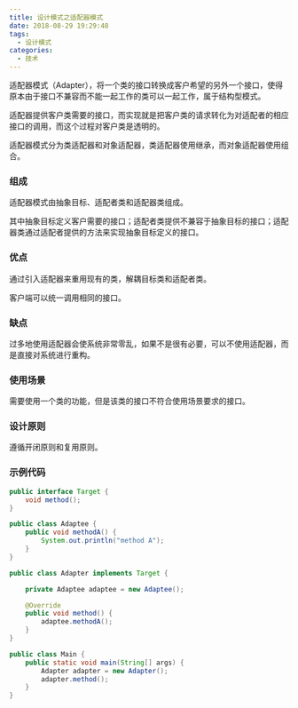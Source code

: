 ```yaml
---
title: 设计模式之适配器模式
date: 2018-08-29 19:29:48
tags:
  - 设计模式
categories:
  - 技术
---
```


适配器模式（Adapter），将一个类的接口转换成客户希望的另外一个接口，使得原本由于接口不兼容而不能一起工作的类可以一起工作，属于结构型模式。

适配器提供客户类需要的接口，而实现就是把客户类的请求转化为对适配者的相应接口的调用，而这个过程对客户类是透明的。

适配器模式分为类适配器和对象适配器，类适配器使用继承，而对象适配器使用组合。





<!-- more -->




### 组成

适配器模式由抽象目标、适配者类和适配器类组成。

其中抽象目标定义客户需要的接口；适配者类提供不兼容于抽象目标的接口；适配器类通过适配者提供的方法来实现抽象目标定义的接口。



### 优点

通过引入适配器来重用现有的类，解耦目标类和适配者类。

客户端可以统一调用相同的接口。



### 缺点

过多地使用适配器会使系统非常零乱，如果不是很有必要，可以不使用适配器，而是直接对系统进行重构。



### 使用场景

需要使用一个类的功能，但是该类的接口不符合使用场景要求的接口。



### 设计原则

遵循开闭原则和复用原则。



### 示例代码

```java
public interface Target {
    void method();
}

public class Adaptee {
    public void methodA() {
        System.out.println("method A");
    }
}

public class Adapter implements Target {

    private Adaptee adaptee = new Adaptee();

    @Override
    public void method() {
        adaptee.methodA();
    }
}

public class Main {
    public static void main(String[] args) {
        Adapter adapter = new Adapter();
        adapter.method();
    }
}
```

